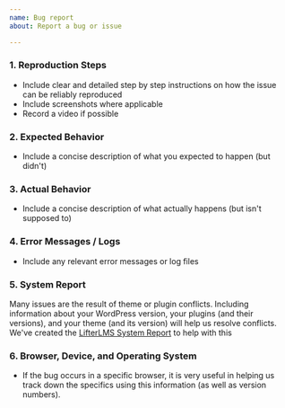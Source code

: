 ```yaml
---
name: Bug report
about: Report a bug or issue

---
```



### 1. Reproduction Steps

+ Include clear and detailed step by step instructions on how the issue can be reliably reproduced
+ Include screenshots where applicable
+ Record a video if possible

### 2. Expected Behavior

+ Include a concise description of what you expected to happen (but didn't)

### 3. Actual Behavior

+ Include a concise description of what actually happens (but isn't supposed to)

### 4. Error Messages / Logs

+ Include any relevant error messages or log files

### 5. System Report

Many issues are the result of theme or plugin conflicts. Including information about your WordPress version, your plugins (and their versions), and your theme (and its version) will help us resolve conflicts.
We've created the [LifterLMS System Report](https://lifterlms.com/docs/how-to-use-the-lifterlms-system-report/) to help with this

### 6. Browser, Device, and Operating System

+ If the bug occurs in a specific browser, it is very useful in helping us track down the specifics using this information (as well as version numbers).
